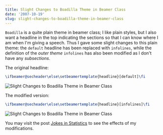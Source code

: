 ```yaml
---
title: Slight Changes to Boadilla Theme in Beamer Class
date: '2007-10-19'
slug: slight-changes-to-boadilla-theme-in-beamer-class
---
```


`Boadilla` is a quite plain theme in beamer class; I like plain styles, but I also want a headline in the top indicating the sections so that I can know where I am when I'm giving a speech. Thus I gave some slight changes to this plain theme: the `default` headline has been replaced with `infolines`, while the definition of the _outer theme_ `infolines` has also been modified as I don't have any _subsections_.

The original headline:

```tex 
\ifbeamer@secheader\else\setbeamertemplate{headline}[default]\fi
```

![Slight Changes to Boadilla Theme in Beamer Class](https://db.yihui.name/imgur/PCdOk.png)

The modified version:

```tex 
\ifbeamer@secheader\else\setbeamertemplate{headline}[infolines]\fi
```

![Slight Changes to Boadilla Theme in Beamer Class](https://db.yihui.name/imgur/wmecm.png)

You may visit the post [Jokes in Statistics](/en/2007/10/jokes-in-statistics-a-talk-to-be-given-in-cueb/) to see the effects of my modifications.


